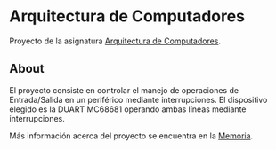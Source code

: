 # Arquitectura de Computadores

Proyecto de la asignatura [Arquitectura de Computadores](https://www.datsi.fi.upm.es/docencia/Estructura_09/).

## About

El proyecto consiste en controlar el manejo de operaciones de Entrada/Salida en un periférico mediante interrupciones. El dispositivo elegido es la DUART MC68681 operando ambas líneas mediante interrupciones.

Más información acerca del proyecto se encuentra en la [Memoria](memoria.pdf).